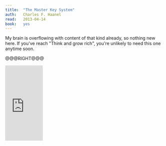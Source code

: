 ```yaml
---
title:	"The Master Key System"
auth:	Charles F. Haanel
read:	2013-04-14
book:	yes
---
```





My brain is overflowing with content of that kind already, so nothing new
here. If you've reach "Think and grow rich", you're unlikely to need this
one anytime soon.

@@@RIGHT@@@

<iframe src="http://rcm.amazon.com/e/cm?lt1=_blank&bc1=FFFFFF&IS2=1&npa=1&bg1=FFFFFF&fc1=000000&lc1=FF0000&t=wojcadamkoszh-20&o=1&p=8&l=as4&m=amazon&f=ifr&ref=ss_til&asins=3426874482" style="width:120px;height:240px;" scrolling="no" marginwidth="0" marginheight="0" frameborder="0"></iframe>

